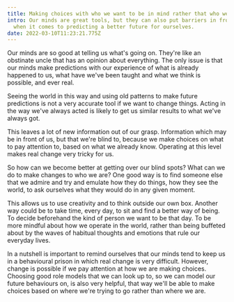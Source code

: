 ```yaml
---
title: Making choices with who we want to be in mind rather that who we are
intro: Our minds are great tools, but they can also put barriers in front of us
  when it comes to predicting a better future for ourselves.
date: 2022-03-10T11:23:21.775Z
---
```

Our minds are so good at telling us what's going on. They're like an obstinate uncle that has an opinion about everything. The only issue is that our minds make predictions with our experience of what is already happened to us, what have we've been taught and what we think is possible, and ever real. 

Seeing the world in this way and using old patterns to make future predictions is not a very accurate tool if we want to change things. Acting in the way we've always acted is likely to get us similar results to what we've always got. 

This leaves a lot of new information out of our grasp. Information which may be in front of us, but that we're blind to, because we make choices on what to pay attention to, based on what we already know. Operating at this level makes real change very tricky for us. 

So how can we become better at getting over our blind spots? What can we do to make changes to who we are? One good way is to find someone else that we admire and try and emulate how they do things, how they see the world, to ask ourselves what they would do in any given moment. 

This allows us to use creativity and to think outside our own box. Another way could be to take time, every day, to sit and find a better way of being. To decide beforehand the kind of person we want to be that day. To be more mindful about how we operate in the world, rather than being buffeted about by the waves of habitual thoughts and emotions that rule our everyday lives.

In a nutshell is important to remind ourselves that our minds tend to keep us in a behavioural prison in which real change is very difficult. However, change is possible if we pay attention at how we are making choices. Choosing good role models that we can look up to, so we can model our future behaviours on, is also very helpful, that way we'll be able to make choices based on where we're trying to go rather than where we are.
